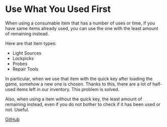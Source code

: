 # Use What You Used First

When using a consumable item that has a number of uses or time, if you have same items already used, you can use the one with the least amount of remaining instead.

Here are that item types:

- Light Sources
- Lockpicks
- Probes
- Repair Tools

In particular, when we use that item with the quick key after loading the game, somehow a new one is chosen.
Thanks to this, there are a lot of half-used items left in our inventory. This problem is solved.

Also, when using a item without the quick key, the least amount of remaining instead, even if you do not bother to check if it has been used or not. Useful.


[GitHub](https://github.com/longod/UseWhatYouUsedFirst)